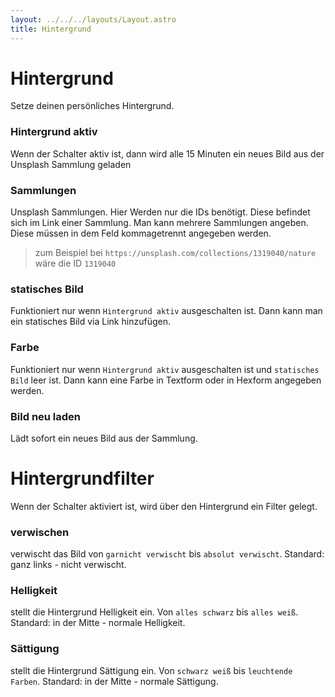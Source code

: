 ```yaml
---
layout: ../../../layouts/Layout.astro
title: Hintergrund
---
```


# Hintergrund

Setze deinen persönliches Hintergrund.

### Hintergrund aktiv

Wenn der Schalter aktiv ist, dann wird alle 15 Minuten ein neues Bild aus der Unsplash Sammlung geladen

### Sammlungen

Unsplash Sammlungen. Hier Werden nur die IDs benötigt. Diese befindet sich im Link einer Sammlung.
Man kann mehrere Sammlungen angeben. Diese müssen in dem Feld kommagetrennt angegeben werden.

>zum Beispiel bei `https://unsplash.com/collections/1319040/nature` wäre die ID `1319040`

### statisches Bild

Funktioniert nur wenn `Hintergrund aktiv` ausgeschalten ist. Dann kann man ein statisches Bild via Link hinzufügen.

### Farbe

Funktioniert nur wenn `Hintergrund aktiv` ausgeschalten ist und `statisches Bild` leer ist. Dann kann eine Farbe in Textform oder in Hexform angegeben werden.

### Bild neu laden

Lädt sofort ein neues Bild aus der Sammlung.

# Hintergrundfilter

Wenn der Schalter aktiviert ist, wird über den Hintergrund ein Filter gelegt.

### verwischen

verwischt das Bild von `garnicht verwischt` bis `absolut verwischt`.
Standard: ganz links - nicht verwischt.

### Helligkeit

stellt die Hintergrund Helligkeit ein. Von `alles schwarz` bis `alles weiß`.
Standard: in der Mitte - normale Helligkeit. 

### Sättigung

stellt die Hintergrund Sättigung ein. Von `schwarz weiß` bis `leuchtende Farben`.
Standard: in der Mitte - normale Sättigung.